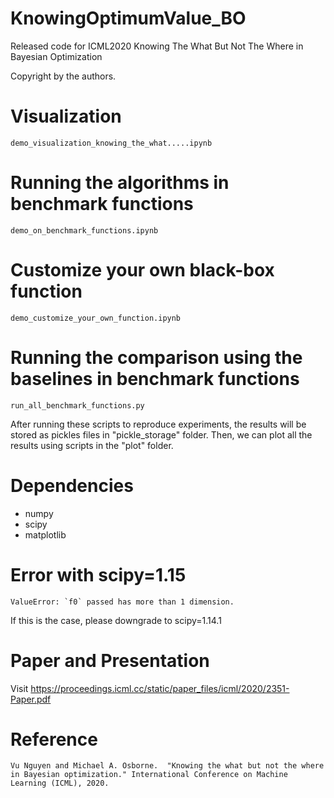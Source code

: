 # KnowingOptimumValue_BO
Released code for ICML2020 Knowing The What But Not The Where in Bayesian Optimization

Copyright by the authors.


# Visualization
```
demo_visualization_knowing_the_what.....ipynb
```

# Running the algorithms in benchmark functions
```
demo_on_benchmark_functions.ipynb
```

# Customize your own black-box function
```
demo_customize_your_own_function.ipynb
```

# Running the comparison using the baselines in benchmark functions
```
run_all_benchmark_functions.py
```

After running these scripts to reproduce experiments, the results will be stored as pickles files in "pickle_storage" folder.
Then, we can plot all the results using scripts in the "plot" folder.

# Dependencies
* numpy
* scipy
* matplotlib


# Error with scipy=1.15
```
ValueError: `f0` passed has more than 1 dimension.
```
If this is the case, please downgrade to scipy=1.14.1

# Paper and Presentation
Visit https://proceedings.icml.cc/static/paper_files/icml/2020/2351-Paper.pdf


# Reference
```
Vu Nguyen and Michael A. Osborne.  "Knowing the what but not the where in Bayesian optimization." International Conference on Machine Learning (ICML), 2020.
```
